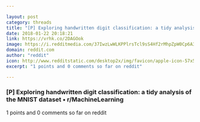 ```yaml
---

layout: post
category: threads
title: "[P] Exploring handwritten digit classification: a tidy analysis of the MNIST dataset"
date: 2018-01-22 20:18:21
link: https://vrhk.co/2DAGOok
image: https://i.redditmedia.com/37IwzLwWLKPPlrsTcl9sS4Hf2rMhpZpW0Cp6A3Wj_Qg.jpg?w=320&s=1c4ec4bf72f1186aaf7c7573b6e70e8e
domain: reddit.com
author: "reddit"
icon: http://www.redditstatic.com/desktop2x/img/favicon/apple-icon-57x57.png
excerpt: "1 points and 0 comments so far on reddit"

---
```


### [P] Exploring handwritten digit classification: a tidy analysis of the MNIST dataset • r/MachineLearning

1 points and 0 comments so far on reddit